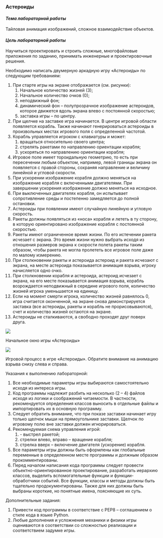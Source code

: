 ﻿### **Астероиды**


#### *Тема лабораторной работы*
Тайловая анимация изображений, сложное взаимодействие объектов.
#### *Цель лабораторной работы*
Научиться проектировать и строить сложные, многофайловые приложения по заданию, принимать инженерные и проектировочные решения.

Необходимо написать двумерную аркадную игру «Астероиды» по следующим требованиям:

1. При старте игры на экране отображается (см. рисунки):
   1. Начальное количество жизней (3);
   1. Начальное количество очков (0);
   1. неподвижный фон;
   1. динамический фон – полупрозрачное изображение астероидов, которое движется вдоль экрана влево с постоянной скоростью;
   1. заставка игры – по центру.
1. При щелчке на заставке игра начинается. В центре игровой области появляется корабль. Также начинают генерироваться астероиды в произвольных местах игрового поля с определенной частотой.
1. Корабль управляется игроком с клавиатуры и может:
   1. вращаться относительно своего центра;
   1. стрелять ракетами по направлению ориентации корабля;
   1. ускоряться по направлению ориентации корабля;
1. Игровое поле имеет тороидальную геометрию, то есть при пересечении любым объектом, например, левой границы экрана он появляется с правой стороны, сохраняя направление и величину линейной и угловой скорости.
1. При ускорении изображение корабля должно меняться на изображение корабля с включенными двигателями. При завершении ускорения изображение должно меняться на исходное. 
1. При выключенных двигателях корабля, он испытывает сопротивление среды и постепенно замедляется до полной остановки.
1. Астероиды при появлении имеют случайную линейную и угловую скорость.
1. Ракеты должны появляться из «носа» корабля и лететь в ту сторону, в которую ориентировано изображение корабля с постоянной скоростью.
1. Ракеты имеют ограниченное время жизни. По его истечении ракета исчезает с экрана. Это время жизни нужно выбрать исходя из отношения размеров экрана к скорости полета ракеты таким образом, чтобы ракета не могла пролететь все игровое поле даже по малому измерению.
1. При столкновении ракеты и астероида астероид и ракета исчезают с экрана, на месте астероида показывается анимация взрыва, игроку начисляется одно очко.
1. При столкновении корабля и астероида, астероид исчезает с экрана, на его месте показывается анимация взрыва, корабль возрождается неподвижный в середине игрового поля, количество жизней игрока уменьшается на единицу.
1. Если на момент смерти игрока, количество жизней равнялось 0, игра считается оконченной, на экране снова демонстрируется заставка (все астероиды, ракеты и корабль не прорисовываются), счет и количество жизней остаются на экране.
1. Астероиды не сталкиваются, а свободно проходят друг поверх друга. 

![](Aspose.Words.8a4205f4-4352-46e8-af7e-6deb44e6d489.001.png)

Начальное окно игры «Астероиды»

![](Aspose.Words.8a4205f4-4352-46e8-af7e-6deb44e6d489.001.png)

Игровой процесс в игре «Астероиды». Обратите внимание на анимацию взрыва снизу слева и справа.

Указания к выполнению лабораторной:

1. Все необходимые параметры игры выбираются самостоятельно исходя из интереса игры.
1. Код программы надлежит разбить на несколько (2 – 4) файлов исходя из логики и соображений читаемости. В частности, рекомендуется определения классов выносить в отдельные файлы и импортировать их в основную программу. 
1. Следует обратить внимание, что при показе заставки начинает игру только щелчок мыши на прямоугольнике заставки. Щелчок по игровому полю вне заставки должен игнорироваться.
1. Рекомендуемая схема управления игрой:
   1. <Space> - выстрел ракетой;
   1. стрелки влево, вправо – вращение корабля;
   1. стрелка вверх – включение двигателя (ускорение) корабля.
1. Все параметры игры должны быть оформлены как глобальные переменные в определенном месте программы и должным образом прокомментированы.
1. Перед началом написания кода программы следует провести объектно-ориентированное проектирование, разработать иерархию классов, выделить вспомогательные функции и функции-обработчики событий. Все функции, классы и методы должны быть тщательно продокументированы. Также для них должны быть выбраны короткие, но понятные имена, поясняющие их суть.

Дополнительные задания:

1. Привести код программы в соответствие с PEP8 – соглашением о стиле кода в языке Python.
1. Любые дополнения и усложнения механики и физики игры оцениваются в соответствии со сложностью реализации и соответствием задумке игры.

###
